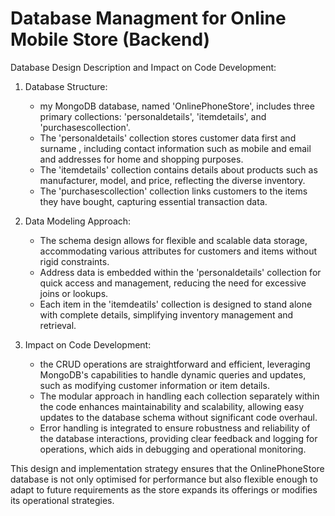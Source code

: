 # Database Managment for Online Mobile Store (Backend)
Database Design Description and Impact on Code Development:

1. Database Structure:
   - my MongoDB database, named 'OnlinePhoneStore', includes three primary collections: 'personaldetails', 'itemdetails', and 'purchasescollection'.
   - The 'personaldetails' collection stores customer data first and surname , including contact information such as mobile and email and addresses for home and shopping purposes.
   - The 'itemdetails' collection contains details about products such as manufacturer, model, and price, reflecting the diverse inventory.
   - The 'purchasescollection' collection links customers to the items they have bought, capturing essential transaction data.

2. Data Modeling Approach:
   - The schema design allows for flexible and scalable data storage, accommodating various attributes for customers and items without rigid constraints.
   - Address data is embedded within the 'personaldetails' collection for quick access and management, reducing the need for excessive joins or lookups.
   - Each item in the 'itemdeatils' collection is designed to stand alone with complete details, simplifying inventory management and retrieval.

3. Impact on Code Development:
   - the  CRUD operations are straightforward and efficient, leveraging MongoDB's capabilities to handle dynamic queries and updates, such as modifying customer information or item details.
   - The modular approach in handling each collection separately within the code enhances maintainability and scalability, allowing easy updates to the database schema without significant code overhaul.
   - Error handling is integrated to ensure robustness and reliability of the database interactions, providing clear feedback and logging for operations, which aids in debugging and operational monitoring.

This design and implementation strategy ensures that the OnlinePhoneStore database is not only optimised for performance but also flexible enough to adapt to future requirements as the store expands its offerings or modifies its operational strategies.

